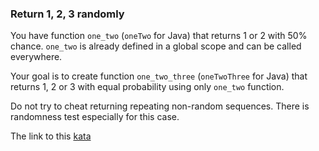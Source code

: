 ### Return 1, 2, 3 randomly

You have function `one_two` (`oneTwo` for Java) that returns 1 or 2 with 50% chance. `one_two` is already defined in a global scope and can be called everywhere.

Your goal is to create function `one_two_three` (`oneTwoThree` for Java) that returns 1, 2 or 3 with equal probability using only `one_two` function.

Do not try to cheat returning repeating non-random sequences. There is randomness test especially for this case.  

The link to this [kata](https://www.codewars.com/kata/return-1-2-3-randomly/java)
